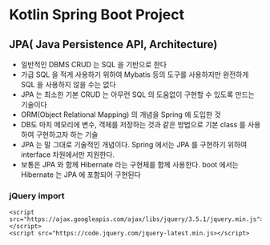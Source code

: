 # Kotlin Spring Boot Project

## JPA( Java Persistence API, Architecture)
* 일반적인 DBMS CRUD 는 SQL 을 기반으로 한다
* 가급 SQL 을 적게 사용하기 위하여 Mybatis 등의 도구를 사용하지만 완전하게 SQL 을 사용하지 않을 수는 없다
* JPA 는 최소한 기본 CRUD 는 아무런 SQL 의 도움없이 구현할 수 있도록 만드는 기술이다
* ORM(Object Relational Mapping) 의 개념을 Spring 에 도입한 것
* DB도 마치 메모리에 변수, 객체를 저장하는 것과 같은 방법으로 기본 class 를 사용하여 구현하고자 하는 기술
* JPA 는 말 그대로 기술적인 개념이다. Spring 에서는 JPA 를 구현하기 위하여 interface 차원에서만 지원한다.
* 보통은 JPA 와 함께 Hibernate 라는 구현체를 함께 사용한다. boot 에서는 Hibernate 는 JPA 에 포함되어 구현된다

### jQuery import
    <script src="https://ajax.googleapis.com/ajax/libs/jquery/3.5.1/jquery.min.js"></script>
    <script src="https://code.jquery.com/jquery-latest.min.js></script>